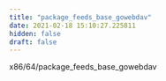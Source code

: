 ```yaml
---
title: "package_feeds_base_gowebdav"
date: 2021-02-18 15:10:27.225811
hidden: false
draft: false
---
```


x86/64/package_feeds_base_gowebdav

